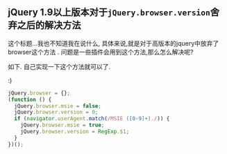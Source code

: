 ## jQuery 1.9以上版本对于`jQuery.browser.version`舍弃之后的解决方法 

这个标题...我也不知道我在说什么, 具体来说,就是对于高版本的jquery中放弃了browser这个方法 . 问题是一些插件会用到这个方法,那么怎么解决呢?

如下. 自己实现一下这个方法就可以了.



:)



```javascript
jQuery.browser = {};
(function () {
  jQuery.browser.msie = false;
  jQuery.browser.version = 0;
  if (navigator.userAgent.match(/MSIE ([0-9]+)./)) {
    jQuery.browser.msie = true;
    jQuery.browser.version = RegExp.$1;
  }
})();
```

  